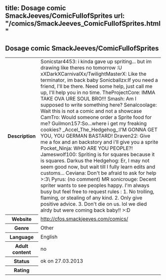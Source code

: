 title: Dosage comic SmackJeeves/ComicFullofSprites
url: "/comics/SmackJeeves_ComicFullofSprites.html"
---
Dosage comic SmackJeeves/ComicFullofSprites
-----------------------------------------

<table class="comicinfo">
<tr>
<th>Description</th><td>Sonicstar4453: i kinda gave up spriting... but im drawing like theres no tomorrow :U xXDarkXCarnivalXx/TwilightMasterX: Like the terminator, im back baby Sonicballzx:If you need a friend, I'll be there. Need some help, just call me up, I'll help you in no time. TheProjectCore: IMMA TAKE OVA URE SOUL BRO!!! Smash: Am I supposed to write something here? Senalcoolage: Wait this is not a comic and not a showcase CamTro: Would someone order a Sprite food for me? Guilmon157:So...where i get my freaking cookies? _Accel_The_Hedgehog_:I'M GONNA GET YOU, YOU GERMAN BASTARD! Draven22: Give me a fox and an backstory and i'll give you a sprite Pocket_Ninja: WHO ARE YOU PEOPLE?! Jameswolf100: Spriting is for squares because it is squares. Darkus the Hedgehog: Er, I may not seem good now, but wait till I fully learn edits and customs... Ceviana: Don't be afraid to ask for help &gt;:3\ Pyrus: (no comment) MR sonicrouge: Decent spriter wants to see peoples happy. I'm always busy but feel free to request rules : 1. No trolling, flaming, or stealing of any kind. 2. Only give positive advice. 3. Don't die on us. lol we died alrdy but were coming back baby!! &gt;:D</td>
</tr>
<tr>
<th>Website</th><td><a href="http://cfos.smackjeeves.com/comics/">http://cfos.smackjeeves.com/comics/</a></td>
</tr>
<tr>
<th>Genre</th><td>Other</td>
</tr>
<tr>
<th>Language</th><td>English</td>
</tr>
<tr>
<th>Adult content</th><td>no</td>
</tr>
<tr>
<th>Status</th><td>ok on 27.03.2013</td>
</tr>
<tr>
<th>Rating</th><td><div class="g-plusone" data-size="standard" data-annotation="bubble"
 data-href="http://cfos.smackjeeves.com/comics/"></div></td>
</tr>
</table>
<script type="text/javascript">
  (function() {
    var po = document.createElement('script'); po.type = 'text/javascript'; po.async = true;
    po.src = 'https://apis.google.com/js/plusone.js';
    var s = document.getElementsByTagName('script')[0]; s.parentNode.insertBefore(po, s);
  })();
</script>

